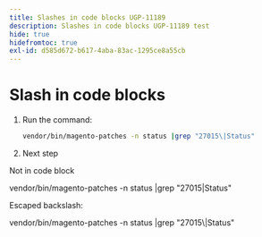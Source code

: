```yaml
---
title: Slashes in code blocks UGP-11189
description: Slashes in code blocks UGP-11189 test
hide: true
hidefromtoc: true
exl-id: d585d672-b617-4aba-83ac-1295ce8a55cb
---
```

# Slash in code blocks

1. Run the command:

    ```bash
    vendor/bin/magento-patches -n status |grep "27015\|Status"
    ```

1. Next step

Not in code block

vendor/bin/magento-patches -n status |grep "27015\|Status"

Escaped backslash:

vendor/bin/magento-patches -n status |grep "27015&bsol;|Status"

